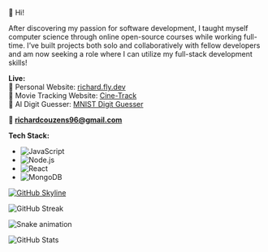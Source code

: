 👋 Hi!

After discovering my passion for software development, I taught myself computer science through online
open-source courses while working full-time. I’ve built projects both solo and collaboratively with fellow
developers and am now seeking a role where I can utilize my full-stack development skills!

**Live:**  
🧑 Personal Website: [richard.fly.dev](https://richard.fly.dev)  
🍿 Movie Tracking Website: [Cine-Track](https://cine-track.fly.dev/)  
🤖 AI Digit Guesser: [MNIST Digit Guesser](https://mnist-digit-guesser.fly.dev/)

**📧 richardcouzens96@gmail.com** 

**Tech Stack:**  
- ![JavaScript](https://img.shields.io/badge/JavaScript-000?style=for-the-badge&logo=javascript&logoColor=F7DF1E)
- ![Node.js](https://img.shields.io/badge/Node.js-000?style=for-the-badge&logo=node.js&logoColor=43853D)
- ![React](https://img.shields.io/badge/React-000?style=for-the-badge&logo=react&logoColor=61DAFB)
- ![MongoDB](https://img.shields.io/badge/MongoDB-000?style=for-the-badge&logo=mongodb&logoColor=47A248)


<a href="https://skyline.github.com/arecouz/2024"><img src="https://skyline.github.com/arecouz/2024.png" alt="GitHub Skyline" /></a>


![GitHub Streak](https://github-readme-streak-stats.herokuapp.com/?user=arecouz&theme=radical)

![Snake animation](https://github.com/arecouz/arecouz/blob/output/github-contribution-grid-snake.svg)

![GitHub Stats](https://github-readme-stats.vercel.app/api?username=arecouz&show_icons=true&theme=radical)
